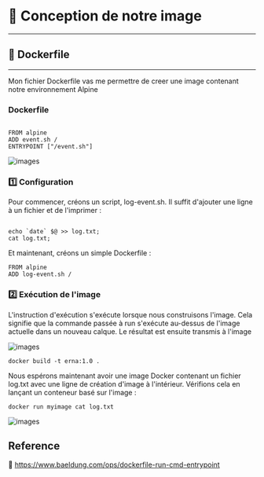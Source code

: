 # :round_pushpin: Conception de notre image
-----------------------------------
## :pushpin: Dockerfile
-------------------------------
  Mon fichier Dockerfile vas me permettre de creer une image contenant notre environnement Alpine 
 ### Dockerfile

```

FROM alpine
ADD event.sh /
ENTRYPOINT ["/event.sh"]

```
![images](Doc1/1.PNG)

### :one: Configuration

Pour commencer, créons un script, log-event.sh. Il suffit d'ajouter une ligne à un fichier et de l'imprimer :

```

echo `date` $@ >> log.txt;
cat log.txt;

```

Et maintenant, créons un simple Dockerfile :

```
FROM alpine
ADD log-event.sh /

```

### :two: Exécution de l'image

L'instruction d'exécution s'exécute lorsque nous construisons l'image. Cela signifie que la commande passée à run s'exécute au-dessus de l'image actuelle dans un nouveau calque. Le résultat est ensuite transmis à l'image

![images](doc2/1.PNG)

```
docker build -t erna:1.0 .
```

Nous espérons maintenant avoir une image Docker contenant un fichier log.txt avec une ligne de création d'image à l'intérieur. Vérifions cela en lançant un conteneur basé sur l'image :

```
docker run myimage cat log.txt
```
![images](doc3/1.PNG)
## Reference

:link: https://www.baeldung.com/ops/dockerfile-run-cmd-entrypoint
